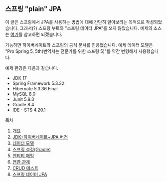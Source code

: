 ## 스프링 "plain" JPA

이 글은 스프링에서 JPA를 사용하는 방법에 대해 간단히 알아보려는 목적으로 작성되었습니다. 그래서(?) 스프링 부트와 "스프링 데이터 JPA"를 쓰지 않았습니다.
예제의 소스는 [여기](https://github.com/boyd-dev/demo-jpa/tree/main/example)를 참고하면 되겠습니다.

가능하면 하이버네이트와 스프링의 공식 문서를 인용했습니다. 예제 데이터 모델은 "Pro Spring 5, 5th(번역서는 전문가를 위한 스프링 5)"를 약간 변형해서 사용했습니다.

예제 환경은 다음과 같습니다.

- JDK 17
- Spring Framework 5.3.32
- Hibernate 5.3.36.Final
- MySQL 8.0
- Junit 5.9.3
- Gradle 8.4
- IDE - STS 4.20.1

목차

1. [개요](01/README.md)
2. [JDK+하이버네이트+JPA 버전](02/README.md)
3. [데이터 모델](03/README.md)
4. [스프링 설정(Gradle)](04/README.md)
5. [엔티티 매핑](05/README.md)
6. [연관 관계](06/README.md)
7. [CRUD 테스트](07/README.md)
8. [스프링 데이터 JPA](08/README.md)


